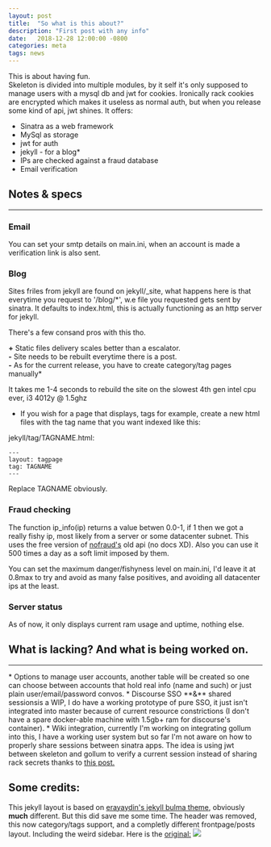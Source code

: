 ```yaml
---
layout: post
title:  "So what is this about?"
description: "First post with any info"
date:   2018-12-28 12:00:00 -0800
categories: meta  
tags: news
---
```


This is about having fun.  
Skeleton is divided into multiple modules, by it self it's only supposed to manage users with a mysql db and jwt for cookies. Ironically rack cookies are encrypted which makes it useless as normal auth, but when you release some kind of api, jwt shines.
It offers:
* Sinatra  as a web framework
* MySql as storage
* jwt for auth
* jekyll - for a blog*
* IPs are checked against a fraud database 
* Email verification

## Notes  & specs
<hr>

### Email
You can set your smtp details on main.ini, when an account is made a verification link is also sent.

### Blog

Sites friles from jekyll are found on jekyll/_site, what happens here is that everytime you request to '/blog/*', w.e file you requested gets sent by sinatra. It defaults to index.html, this is actually functioning as an http server for jekyll.

There's a few consand pros  with this tho.

**+** Static files delivery scales better than a escalator.  
**-** Site needs to be rebuilt everytime there is a post.  
**-** As for the current release, you have to create category/tag pages manually*  

It takes me 1-4 seconds to rebuild the site on the slowest 4th gen intel cpu ever, i3 4012y @ 1.5ghz

* If you wish for a page that displays, tags for example, create a new html files with the tag name that you want indexed like this:

jekyll/tag/TAGNAME.html:

	---  
	layout: tagpage  
	tag: TAGNAME  
	---

Replace TAGNAME obviously.

### Fraud checking
The function ip_info(ip) returns a value betwen 0.0-1, if 1 then we got a really fishy ip, most likely from a server or some datacenter subnet.
This uses the free version of <a href="https://www.nofraud.com/"> nofraud's</a> old api (no docs XD).
Also you can use it 500 times a day as a soft limit imposed by them.

You can set the maximum danger/fishyness level on main.ini, I'd leave it at 0.8max to try and avoid as many false positives, and avoiding all datacenter ips at the least.


### Server status
As of now, it only displays current ram usage and uptime, nothing else.

## What is lacking? And what is being worked on.
<hr>
* Options to manage user accounts, another table will be created so one can choose between accounts that hold real info (name and such) or just plain user/email/password convos.
* Discourse SSO **&** shared sessionsis a WIP, I do have a working prototype of pure SSO, it just isn't integrated into master because of current resource constrictions (I don't have a spare docker-able machine with 1.5gb+ ram for discourse's container).  
* Wiki integration, currently I'm working on integrating gollum into this, I have a working user system but so far I'm not aware on  how to properly share sessions between sinatra apps. The idea is using jwt between skeleton and gollum to verify a current session instead of sharing rack secrets thanks to <a href="https://martinfowler.com/articles/session-secret.html">this post.</a> 

## Some credits:
This jekyll layout is based on <a href="https://github.com/erayaydin/jekyll-bulma%22">erayaydin's jekyll bulma theme</a>, obviously **much** different.  But this did save me some time. The header was removed, this now category/tags support, and a completly different frontpage/posts layout. Including the weird sidebar. Here is the <a href="https://era.yayd.in/jekyll-bulma/">original:</a>
<img src="http://i.imgur.com/hIfZedI.png">